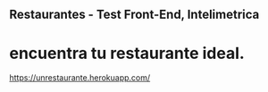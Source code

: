 ## Restaurantes - Test Front-End, Intelimetrica
# encuentra tu restaurante ideal.

https://unrestaurante.herokuapp.com/